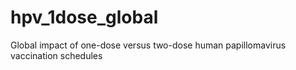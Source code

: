 # hpv_1dose_global
Global impact of one-dose versus two-dose human papillomavirus vaccination schedules
